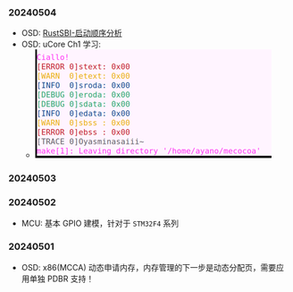 
### 20240504

- OSD: [RustSBI-启动顺序分析](../操作系统/RustSBI-启动顺序分析.md) 
- OSD: uCore Ch1 学习:
	- ![img](../_pic/Pasted%20image%2020240504151015.png)

### 20240503

### 20240502

- MCU: 基本 GPIO 建模，针对于 `STM32F4` 系列

### 20240501

- OSD: x86(MCCA) 动态申请内存，内存管理的下一步是动态分配页，需要应用单独 PDBR 支持！

